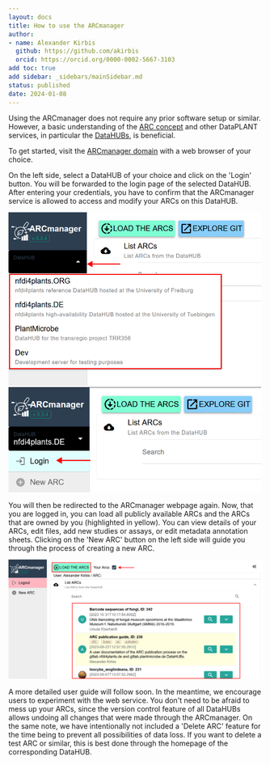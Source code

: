 ```yaml
---
layout: docs
title: How to use the ARCmanager
author:
- name: Alexander Kirbis
  github: https://github.com/akirbis
  orcid: https://orcid.org/0000-0002-5667-3103
add toc: true
add sidebar: _sidebars/mainSidebar.md
status: published
date: 2024-01-08
---
```


Using the ARCmanager does not require any prior software setup or similar. However, a basic understanding of the [ARC concept](https://nfdi4plants.org/nfdi4plants.knowledgebase/docs/implementation/AnnotatedResearchContext.html) and other DataPLANT services, in particular the [DataHUBs](https://nfdi4plants.org/nfdi4plants.knowledgebase/docs/DataHUB-Manual/index.html), is beneficial.

To get started, visit the [ARCmanager domain](https://nfdi4plants.de/arcmanager/app/index.html) with a web browser of your choice.

On the left side, select a DataHUB of your choice and click on the 'Login' button. You will be forwarded to the login page of the selected DataHUB. After entering your credentials, you have to confirm that the ARCmanager service is allowed to access and modify your ARCs on this DataHUB.

<p float="center">
    <img src="./img/001.png" width="500" />
    <img src="./img/002.png" width="500" />
</p>

You will then be redirected to the ARCmanager webpage again. Now, that you are logged in, you can load all publicly available ARCs and the ARCs that are owned by you (highlighted in yellow). You can view details of your ARCs, edit files, add new studies or assays, or edit metadata annotation sheets. Clicking on the 'New ARC' button on the left side will guide you through the process of creating a new ARC.

![w:800](./img/003.png)

A more detailed user guide will follow soon. In the meantime, we encourage users to experiment with the web service. You don't need to be afraid to mess up your ARCs, since the version control feature of all DataHUBs allows undoing all changes that were made through the ARCmanager. On the same note, we have intentionally not included a 'Delete ARC' feature for the time being to prevent all possibilities of data loss. If you want to delete a test ARC or similar, this is best done through the homepage of the corresponding DataHUB.
